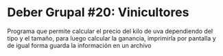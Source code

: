 # Deber Grupal #20: Vinicultores

Programa que permite calcular el precio del kilo de uva dependiendo del tipo y el tamaño, para luego calcular la ganancia, imprimirla por pantalla y de igual forma guarda la información en un archivo

